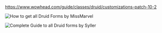 

https://www.wowhead.com/guide/classes/druid/customizations-patch-10-2




![How to get all Druid Forms by MissMarvel](https://youtu.be/cJtr5RsjwfY)

![Complete Guide to all Druid forms by Syller ](https://www.youtube.com/watch?v=FmsB6lQIwn0&pp=ygUSMTAuMiBjbGFzcyBjaGFuZ2Vz)